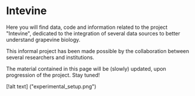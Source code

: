 # Intevine
Here you will find data, code and information related to the project "Intevine", dedicated to the integration of several data sources to better understand grapevine biology.

This informal project has been made possible by the collaboration between several researchers and institutions.

The material contained in this page will be (slowly) updated, upon progression of the project. Stay tuned!

[!alt text] ("experimental_setup.png")

